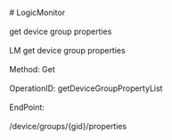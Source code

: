 <br>#     LogicMonitor</br>
<br>get device group properties</br>
<br>LM get device group properties</br>
<br>Method: Get</br>
<br>OperationID: getDeviceGroupPropertyList</br>
<br>EndPoint:</br>
<br>/device/groups/{gid}/properties</br>
